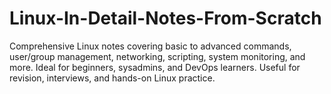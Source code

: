 # Linux-In-Detail-Notes-From-Scratch
Comprehensive Linux notes covering basic to advanced commands, user/group management, networking, scripting, system monitoring, and more. Ideal for beginners, sysadmins, and DevOps learners. Useful for revision, interviews, and hands-on Linux practice.
